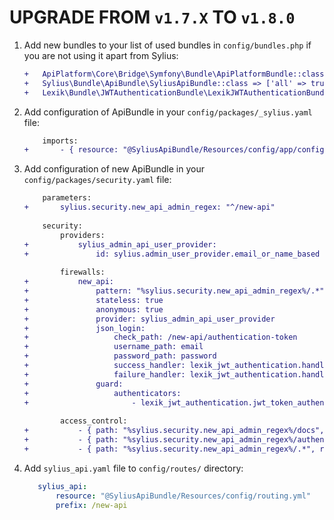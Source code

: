 # UPGRADE FROM `v1.7.X` TO `v1.8.0`

1. Add new bundles to your list of used bundles in `config/bundles.php` if you are not using it apart from Sylius:

    ```diff
    +   ApiPlatform\Core\Bridge\Symfony\Bundle\ApiPlatformBundle::class => ['all' => true],
    +   Sylius\Bundle\ApiBundle\SyliusApiBundle::class => ['all' => true],
    +   Lexik\Bundle\JWTAuthenticationBundle\LexikJWTAuthenticationBundle::class => ['all' => true],
    ```

2. Add configuration of ApiBundle in your `config/packages/_sylius.yaml` file:

    ```diff
        imports:
    +       - { resource: "@SyliusApiBundle/Resources/config/app/config.yaml" }
    ```

3. Add configuration of new ApiBundle in your `config/packages/security.yaml` file:

    ```diff
        parameters:
    +       sylius.security.new_api_admin_regex: "^/new-api"
        
        security:
            providers:
    +           sylius_admin_api_user_provider:
    +               id: sylius.admin_user_provider.email_or_name_based
            
            firewalls:
    +           new_api:
    +               pattern: "%sylius.security.new_api_admin_regex%/.*"
    +               stateless: true
    +               anonymous: true
    +               provider: sylius_admin_api_user_provider
    +               json_login:
    +                   check_path: /new-api/authentication-token
    +                   username_path: email
    +                   password_path: password
    +                   success_handler: lexik_jwt_authentication.handler.authentication_success
    +                   failure_handler: lexik_jwt_authentication.handler.authentication_failure
    +               guard:
    +                   authenticators:
    +                       - lexik_jwt_authentication.jwt_token_authenticator
            
            access_control:
    +           - { path: "%sylius.security.new_api_admin_regex%/docs", role: IS_AUTHENTICATED_ANONYMOUSLY }
    +           - { path: "%sylius.security.new_api_admin_regex%/authentication-token", role: IS_AUTHENTICATED_ANONYMOUSLY }
    +           - { path: "%sylius.security.new_api_admin_regex%/.*", role: ROLE_API_ACCESS }
    ```

4. Add `sylius_api.yaml` file to `config/routes/` directory:

    ```yaml
       sylius_api:
           resource: "@SyliusApiBundle/Resources/config/routing.yml"
           prefix: /new-api
    ```
